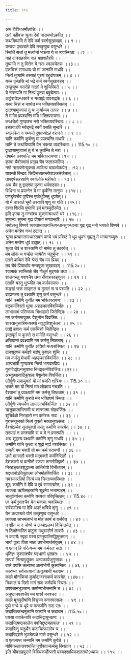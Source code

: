 ```yaml
---
title: ११५

---
```

अथ विविधधर्मोत्पत्तिः ।।  
ततो महीवचः श्रुत्वा देवो नारायणोऽब्रवीत् ।।  
कथयिष्यामि ते देवि कर्म स्वर्गसुखावहम् ।। १ ।।  
यत्त्वया पृच्छ्यते देवि तच्छृणुष्व वसुन्धरे ।।  
स्थितिं सत्तां तु मर्त्यानां भक्त्या ये च व्यवस्थिताः ।।२ ।।  
नाहं दानसहस्रेण नाहं यज्ञशतैरपि ।।  
तुष्यामि न तु वित्तेन ये नराः स्वल्पचेतसः ।।३।।  
एकचित्तं समाधाय यो मां जानाति माधवि ।।  
नित्यं तुष्यामि तस्याहं पुरुषं बहुदोषकम् ।। ४ ।।  
यच्च पृच्छसि मां भद्रे कर्म स्वर्गसुखावहम् ।।  
तच्छृणुष्व वरारोहे गदतो मे शुचिस्मिते ।। ५ ।।  
ये नमस्यति मां नित्यं पुरुषा बहुचेतसः ।।  
अर्द्धरात्रेऽन्धकारे च मध्याह्ने वापराह्णके ।। ६ ।।  
यस्य चित्तं न नश्येत मम भक्तिव्यवस्थितम् ।।  
द्वादश्यामुपवासं तु यः कुर्यान्मम तत्परः ।। ७ ।।  
ते मामेव प्रपश्यन्ति मयि भक्तिपरायणाः ।।  
लब्धचेतो गुणज्ञश्च नरो भक्तिव्यवस्थितः ।। ८ ।।  
इच्छयाऽपि भवेद्भद्रे स्वर्गे वसति सुन्दरि ।।  
स्वल्पकेन न गम्यन्ते दुष्प्राप्योऽहं वरानने ।। ९ ।।  
यानि कर्माणि कुर्वन्तु मां प्रपश्यन्ति माधवि ।।  
तानि ते कथयिष्यामि येन भक्त्या व्यवस्थिताः ।। 115.१० ।।  
द्वादश्यामुपवासं तु ये च कुर्वन्ति ते नराः ।।  
तेषामेव प्रपश्यन्ति मम भक्तिपरायणाः।।११ ।।  
कृत्वा चैवोपवासं प्रगृह्य चैव जलाञ्जलिम् ।।  
नमो नारायणेत्युक्त्वा आदित्यं चावलोकयेत्।।१२।।  
यावन्तो बिन्दवः किञ्चित्पतन्त्येवाञ्जलेर्जलात् ।।  
तावद्वर्षसहस्राणि स्वर्गलोके महीयते ।। १३।।  
अथ चैव तु द्वादश्यां पुरुषा धर्मवादकाः।।  
विधिना च प्रयत्नेन ये मां कुर्वन्ति मानुषाः ।।१४।।  
पाण्डुरैश्चैव पुष्पैश्च मृष्टैर्धूपैस्तु धूपयेत्।।  
यो मे धारयते भूमौ तस्यापि शृणु या गतिः।।१५।।  
दत्त्वा शिरसि पुष्पाणि इमं मन्त्रमुदीरयेत् ।।  
हृदि कृत्वा तु मन्त्रांश्च शुक्लाम्बरधरो धरे ।।१६।।  
सुमान्यः सुमना गृह्य प्रीयतां भगवान्हरिः ।। १७ ।।  
नमोऽस्तु विष्णवे व्यक्ताव्यक्तगन्धिगन्धान्सुगन्धान्वा गृह्ण गृह्ण नमो भगवते विष्णवे ।।  
अनेन मन्त्रेण गन्धं दद्यात् ।।  
श्रुत्वा प्रत्यागतमाधारसवनं पतये भवं प्रविष्टं मे धूप धूपनं गृह्णातु मे भगवानच्युतः ।।  
अनेन मन्त्रेण धूपं दद्यात् ।। १८ ।।  
श्रुत्वा चैवं च शास्त्राणि यो मामेव तु कारयेत् ।।  
मम लोकं च गच्छेत जायेतैव चतुर्भुजः ।। १९ ।।  
एतत्ते कथितं देवि श्रेष्ठं चैव मम प्रियम् ।।  
तव चैवं प्रियार्थाय मन्त्रपूजां सुखावहम् ।।115.२०।।  
श्यामाकं स्वस्तिकं चैव गोधूमं मुद्गकं तथा ।।  
शालयस्तु यवाश्चैव तथा नीवारकाङ्गुकाः ।। २१ ।।  
एतानि यस्तु भुञ्जीत मम कर्मपरायणः ।।  
शङ्खं चक्रं लाङ्गलं च मुसलं स च पश्यति ।। २२ ।।  
ब्राह्मणस्य तु वक्ष्यामि शृणु कर्म वसुन्धरे ।।  
यानि कर्माणि कुर्वीत मम भक्तिपरायणः ।। २३ ।।  
षट्कर्मनिरतो भूत्वा अहङ्कारविवर्ज्जितः ।।  
लाभालाभं परित्यज्य भिक्षाहारो जितेन्द्रियः ।। २४ ।।  
मम कर्मसमायुक्तः पैशुन्येन विवर्जितः ।।  
शास्त्रानुसारिमध्यस्थो नवृद्धशिशुचेतनः ।। २५ ।।  
एतद्वै ब्रह्मणः कर्म एकचित्तो जितेन्द्रियः ।।  
इष्टापूर्तं च कुरुते स मामेति वसुन्धरे ।। २६ ।।  
क्षत्रियाणां प्रवक्ष्यामि मम कर्मसु तिष्ठताम् ।।  
यानि कर्माणि कुर्वीत क्षत्रियो मध्यसंस्थितः ।। २७ ।।  
दानशूरश्च कर्मज्ञो यज्ञेषु कुशलः शुचिः ।।  
मम कर्मसु मेधावी अहङ्कारविवर्जितः ।। २८ ।।  
अल्पभाषी गुणज्ञश्च नित्यं भागवतप्रियः ।।  
गुरुविद्योऽनसूयश्च निन्द्यकर्मविवर्जितः।।२९।।  
अभ्युत्थानादिकुशलः पैशुन्येन विवर्जितः।।  
एतैर्गुणैः समायुक्तो यो मां व्रजति क्षत्रियः ।। 115.३० ।।  
भजते मम यो नित्यं मम लोकाय गच्छति ।।  
वैश्यानां तु प्रवक्ष्यामि मम कर्मसु तिष्ठताम् ।। ३१ ।।  
यानि कर्माणि कुरुते मम भक्तिपथे स्थितः ।।  
एतैर्गुणैः स्वधर्मेण लाभालाभविवर्जितः ।। ३२ ।।  
ऋतुकालाभिगामी च शान्तात्मा मोहवर्जितः ।।  
शुचिर्दक्षो निराहारो मम कर्मरतः सदा ।। ३३ ।।  
गुरुसम्पूजको नित्यं युक्तो भक्तानुवत्सलः ।।  
वैश्योऽप्येवं सुसंयुक्तो यस्तु कर्माणि कारयेत् ।। ३४ ।।  
तस्याहं न प्रणश्यामि स च मे न प्रणश्यति ।। ।।  
अथ शूद्रस्य वक्ष्यामि कर्माणि शृणु माधवि ।। ३५ ।।  
कर्माणि यानि कृत्वा ह शूद्रो मह्यं व्यवस्थितः ।।  
दम्पती मम भक्तौ यो मम कर्म परायणौ ।। ३६ ।।  
उभौ भागवतौ भक्तौ मद्भक्तौ कर्मनिष्ठितौ ।।  
देशकालौ च वानीतौ रजसा तमसोज्झितौ ।। ३७ ।।  
निरहङ्कारशुद्धात्मा आतिथेयो विनीतवान् ।।  
श्रद्दधानोऽतिपूतात्मा लोभमोहविवर्जितः ।। ३८ ।।  
नमस्कारप्रियो नित्यं मम चिन्ताव्यवस्थितः ।।  
शूद्रः कर्माणि मे देवि य एवं सममाचरेत् ।। ३९ ।।  
त्यक्त्वा ऋषिसहस्राणि शूद्रमेव भजाम्यहम् ।।  
चातुर्वर्ण्यस्य कर्माणि यत्त्वया परिपृच्छितम् ।। 115.४० ।।  
एवं कर्मगुणाश्चैव येन भक्त्या व्यवस्थितः ।।  
सर्ववर्णाश्च मां देवि अपरं क्षत्रिये शृणु ।। ४१ ।।  
येन तत्प्राप्यते योगं तच्छृणुष्व वसुन्धरे ।।  
त्यक्त्वा लाभमलाभं च मोहं कामं च वर्जयेत् ।। ४२ ।।  
न शीतं च न चोष्णे च लब्धाऽलब्धं विचिन्तयेत् ।।  
न तिक्तेनास्ति कटुना मधुराम्लैर्न लावणैः ।। ४३ ।।  
न कषायैः स्पृहा यस्य प्राप्नुयात्सिद्धिमुत्तमाम् ।।  
भार्या पुत्राः पिता माता उपभोगार्थसंयुतम् ।। ४४ ।।  
य एतान् हि परित्यज्य मम कर्मरतः सदा ।।  
धृतिज्ञः कुशलश्चैव श्रद्दधानो धृतव्रतः ।। ४५ ।।  
तत्परो नित्यमुद्युक्तः अन्यकार्यजुगुप्सकः ।।  
बाले वयसि कल्पश्च अल्पभोगी कुलान्वितः ।। ४६ ।।  
कारुण्यः सर्वसत्त्वानां प्रत्युत्थायी महाक्षमः ।।  
काले मौनक्रियां कुर्याद्यावत्तत्कर्म कारयेत् ।।४७।।  
त्रिकालं च दिशो भागं सदा कर्मपथि स्थितः ।।  
उपपन्नानभुञ्जानः कर्माण्यभोजनानि च ।। ४८ ।।  
अनुष्ठानपरश्चैव मम पार्श्वे मनश्चरः ।।  
काले मूत्रपुरीषाणि विसृज्य स्नानवत्सलः ।। ४९ ।।  
पुष्पे गन्धे च धूपे च मत्कर्मणि सदा रतः ।।  
कदाचित्कन्दमूलानि फलानि च कदाचन।।115.५०।।  
पयसा यावकेनापि कदाचिद्वायुभक्षणः ।।  
कदाचित्षष्ठकालेन क्वचिद्दृष्टमहाफलः ।। ५१ ।।  
कदाचित्तु चतुर्थेन कदाचित्फलमेव च ।।  
कदाचिद्दशमे भुञ्जेत्पक्षे मासे वसुन्धरे ।। ५२ ।।  
य एतत्सप्त जन्मानि मम कर्माणि कुर्वते ।।  
योगिनस्तान्प्रपश्यन्ति पूर्वोक्तान्कर्मसु स्थितान् ।। ५३ ।।  
इति श्रीवराहपुराणे विविधकर्मोत्पत्तौ पञ्चदशाधिकशततमोऽध्यायः ।। ११५ ।।